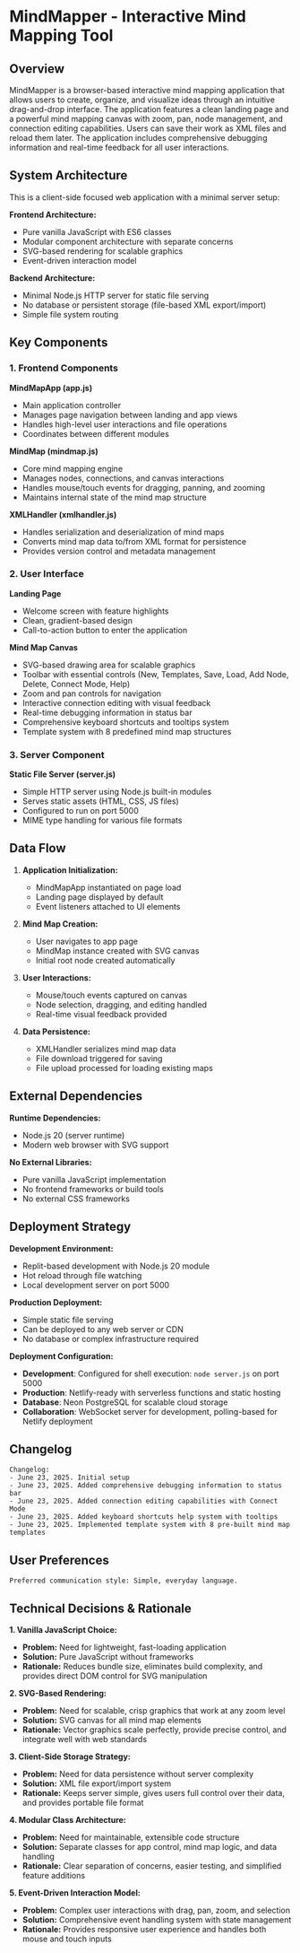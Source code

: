 # MindMapper - Interactive Mind Mapping Tool

## Overview

MindMapper is a browser-based interactive mind mapping application that allows users to create, organize, and visualize ideas through an intuitive drag-and-drop interface. The application features a clean landing page and a powerful mind mapping canvas with zoom, pan, node management, and connection editing capabilities. Users can save their work as XML files and reload them later. The application includes comprehensive debugging information and real-time feedback for all user interactions.

## System Architecture

This is a client-side focused web application with a minimal server setup:

**Frontend Architecture:**
- Pure vanilla JavaScript with ES6 classes
- Modular component architecture with separate concerns
- SVG-based rendering for scalable graphics
- Event-driven interaction model

**Backend Architecture:**
- Minimal Node.js HTTP server for static file serving
- No database or persistent storage (file-based XML export/import)
- Simple file system routing

## Key Components

### 1. Frontend Components

**MindMapApp (app.js)**
- Main application controller
- Manages page navigation between landing and app views
- Handles high-level user interactions and file operations
- Coordinates between different modules

**MindMap (mindmap.js)**
- Core mind mapping engine
- Manages nodes, connections, and canvas interactions
- Handles mouse/touch events for dragging, panning, and zooming
- Maintains internal state of the mind map structure

**XMLHandler (xmlhandler.js)**
- Handles serialization and deserialization of mind maps
- Converts mind map data to/from XML format for persistence
- Provides version control and metadata management

### 2. User Interface

**Landing Page**
- Welcome screen with feature highlights
- Clean, gradient-based design
- Call-to-action button to enter the application

**Mind Map Canvas**
- SVG-based drawing area for scalable graphics
- Toolbar with essential controls (New, Templates, Save, Load, Add Node, Delete, Connect Mode, Help)
- Zoom and pan controls for navigation
- Interactive connection editing with visual feedback
- Real-time debugging information in status bar
- Comprehensive keyboard shortcuts and tooltips system
- Template system with 8 predefined mind map structures

### 3. Server Component

**Static File Server (server.js)**
- Simple HTTP server using Node.js built-in modules
- Serves static assets (HTML, CSS, JS files)
- Configured to run on port 5000
- MIME type handling for various file formats

## Data Flow

1. **Application Initialization:**
   - MindMapApp instantiated on page load
   - Landing page displayed by default
   - Event listeners attached to UI elements

2. **Mind Map Creation:**
   - User navigates to app page
   - MindMap instance created with SVG canvas
   - Initial root node created automatically

3. **User Interactions:**
   - Mouse/touch events captured on canvas
   - Node selection, dragging, and editing handled
   - Real-time visual feedback provided

4. **Data Persistence:**
   - XMLHandler serializes mind map data
   - File download triggered for saving
   - File upload processed for loading existing maps

## External Dependencies

**Runtime Dependencies:**
- Node.js 20 (server runtime)
- Modern web browser with SVG support

**No External Libraries:**
- Pure vanilla JavaScript implementation
- No frontend frameworks or build tools
- No external CSS frameworks

## Deployment Strategy

**Development Environment:**
- Replit-based development with Node.js 20 module
- Hot reload through file watching
- Local development server on port 5000

**Production Deployment:**
- Simple static file serving
- Can be deployed to any web server or CDN
- No database or complex infrastructure required

**Deployment Configuration:**
- **Development**: Configured for shell execution: `node server.js` on port 5000
- **Production**: Netlify-ready with serverless functions and static hosting
- **Database**: Neon PostgreSQL for scalable cloud storage
- **Collaboration**: WebSocket server for development, polling-based for Netlify deployment

## Changelog

```
Changelog:
- June 23, 2025. Initial setup
- June 23, 2025. Added comprehensive debugging information to status bar
- June 23, 2025. Added connection editing capabilities with Connect Mode
- June 23, 2025. Added keyboard shortcuts help system with tooltips
- June 23, 2025. Implemented template system with 8 pre-built mind map templates
```

## User Preferences

```
Preferred communication style: Simple, everyday language.
```

## Technical Decisions & Rationale

**1. Vanilla JavaScript Choice:**
- **Problem:** Need for lightweight, fast-loading application
- **Solution:** Pure JavaScript without frameworks
- **Rationale:** Reduces bundle size, eliminates build complexity, and provides direct DOM control for SVG manipulation

**2. SVG-Based Rendering:**
- **Problem:** Need for scalable, crisp graphics that work at any zoom level
- **Solution:** SVG canvas for all mind map elements
- **Rationale:** Vector graphics scale perfectly, provide precise control, and integrate well with web standards

**3. Client-Side Storage Strategy:**
- **Problem:** Need for data persistence without server complexity
- **Solution:** XML file export/import system
- **Rationale:** Keeps server simple, gives users full control over their data, and provides portable file format

**4. Modular Class Architecture:**
- **Problem:** Need for maintainable, extensible code structure
- **Solution:** Separate classes for app control, mind map logic, and data handling
- **Rationale:** Clear separation of concerns, easier testing, and simplified feature additions

**5. Event-Driven Interaction Model:**
- **Problem:** Complex user interactions with drag, pan, zoom, and selection
- **Solution:** Comprehensive event handling system with state management
- **Rationale:** Provides responsive user experience and handles both mouse and touch inputs